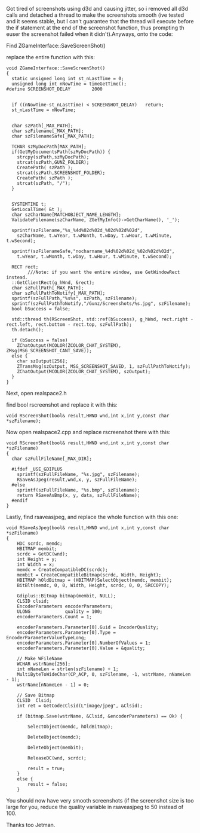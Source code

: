 Got tired of screenshots using d3d and causing jitter, so i removed all d3d calls and detached a thread to make the screenshots smooth (ive tested and it seems stable, but I can't guarantee that the thread will execute before the if statement at the end of the screenshot function, thus prompting th euser the screenshot failed when it didn't).Anyways, onto the code:

Find ZGameInterface::SaveScreenShot()

replace the entire function with this:

    void ZGameInterface::SaveScreenShot()
    {
      static unsigned long int st_nLastTime = 0;
      unsigned long int nNowTime = timeGetTime();
    #define SCREENSHOT_DELAY		2000


      if ((nNowTime-st_nLastTime) < SCREENSHOT_DELAY)	return;
      st_nLastTime = nNowTime;


      char szPath[_MAX_PATH];
      char szFilename[_MAX_PATH];
      char szFilenameSafe[_MAX_PATH];

      TCHAR szMyDocPath[MAX_PATH];
      if(GetMyDocumentsPath(szMyDocPath)) {
        strcpy(szPath,szMyDocPath);
        strcat(szPath,GUNZ_FOLDER);
        CreatePath( szPath );
        strcat(szPath,SCREENSHOT_FOLDER);
        CreatePath( szPath );
        strcat(szPath, "/");
      }


      SYSTEMTIME t;
      GetLocalTime( &t );
      char szCharName[MATCHOBJECT_NAME_LENGTH];
      ValidateFilename(szCharName, ZGetMyInfo()->GetCharName(), '_');

      sprintf(szFilename,"%s_%4d%02d%02d_%02d%02d%02d",  
        szCharName, t.wYear, t.wMonth, t.wDay, t.wHour, t.wMinute, t.wSecond);

      sprintf(szFilenameSafe,"nocharname_%4d%02d%02d_%02d%02d%02d",  
        t.wYear, t.wMonth, t.wDay, t.wHour, t.wMinute, t.wSecond);

      RECT rect;
            ///Note: if you want the entire window, use GetWindowRect instead.
      ::GetClientRect(g_hWnd, &rect);
      char szFullPath[_MAX_PATH];	
      char szFullPathToNotify[_MAX_PATH];
      sprintf(szFullPath,"%s%s", szPath, szFilename);
      sprintf(szFullPathToNotify,"/Gunz/Screenshots/%s.jpg", szFilename);
      bool bSuccess = false;

      std::thread th(RScreenShot, std::ref(bSuccess), g_hWnd, rect.right - rect.left, rect.bottom - rect.top, szFullPath);
      th.detach();

      if (bSuccess = false)
        ZChatOutput(MCOLOR(ZCOLOR_CHAT_SYSTEM), ZMsg(MSG_SCREENSHOT_CANT_SAVE));
      else {
        char szOutput[256];
        ZTransMsg(szOutput, MSG_SCREENSHOT_SAVED, 1, szFullPathToNotify);
        ZChatOutput(MCOLOR(ZCOLOR_CHAT_SYSTEM), szOutput);
      }
    }
    
    
Next, open realspace2.h

find bool rscreenshot and replace it with this:

    void RScreenShot(bool& result,HWND wnd,int x,int y,const char *szFilename);
    
Now open realspace2.cpp and replace rscreenshot there with this:

    void RScreenShot(bool& result,HWND wnd,int x,int y,const char *szFilename)
    {
      char szFullFileName[_MAX_DIR];

      #ifdef _USE_GDIPLUS
        sprintf(szFullFileName, "%s.jpg", szFilename);
        RSaveAsJpeg(result,wnd,x, y, szFullFileName);
      #else
        sprintf(szFullFileName, "%s.bmp", szFilename);
        return RSaveAsBmp(x, y, data, szFullFileName);
      #endif
    }

Lastly, find rsaveasjpeg, and replace the whole function with this one:

	void RSaveAsJpeg(bool& result,HWND wnd,int x,int y,const char *szFilename)
	{
		HDC scrdc, memdc;
		HBITMAP membit;
		scrdc = GetDC(wnd);
		int Height = y;
		int Width = x;
		memdc = CreateCompatibleDC(scrdc);
		membit = CreateCompatibleBitmap(scrdc, Width, Height);
		HBITMAP hOldBitmap = (HBITMAP)SelectObject(memdc, membit);
		BitBlt(memdc, 0, 0, Width, Height, scrdc, 0, 0, SRCCOPY);

		Gdiplus::Bitmap bitmap(membit, NULL);
		CLSID clsid;
		EncoderParameters encoderParameters;
		ULONG             quality = 100;
		encoderParameters.Count = 1;

		encoderParameters.Parameter[0].Guid = EncoderQuality;
		encoderParameters.Parameter[0].Type = EncoderParameterValueTypeLong;
		encoderParameters.Parameter[0].NumberOfValues = 1;
		encoderParameters.Parameter[0].Value = &quality;

		// Make WFileName
		WCHAR wstrName[256];
		int nNameLen = strlen(szFilename) + 1;
		MultiByteToWideChar(CP_ACP, 0, szFilename, -1, wstrName, nNameLen - 1);
		wstrName[nNameLen - 1] = 0;

		// Save Bitmap
		CLSID  Clsid;
		int ret = GetCodecClsid(L"image/jpeg", &Clsid);

		if (bitmap.Save(wstrName, &Clsid, &encoderParameters) == Ok) {

			SelectObject(memdc, hOldBitmap);

			DeleteObject(memdc);

			DeleteObject(membit);

			ReleaseDC(wnd, scrdc);

			result = true;
		}
		else {
			result = false;
		}
    
You should now have very smooth screenshots (if the screenshot size is too large for you, reduce the quality variable in rsaveasjpeg to 50 instead of 100.

Thanks too Jetman.




    
